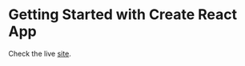 # Getting Started with Create React App

Check the live [site](https://challenge-ego.vercel.app/).



